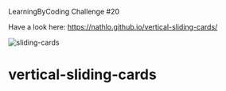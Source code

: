 LearningByCoding Challenge #20

Have a look here: https://nathlo.github.io/vertical-sliding-cards/

![sliding-cards](https://user-images.githubusercontent.com/39729374/153736204-29bf3b5e-836c-47b2-a8c4-705786d9920c.png)


# vertical-sliding-cards
